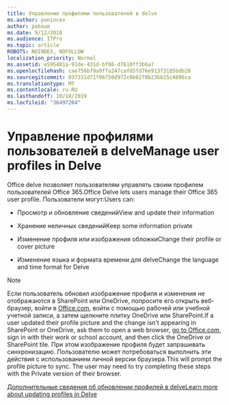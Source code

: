 ```yaml
---
title: Управление профилями пользователей в delve
ms.author: ponincev
author: pebaum
ms.date: 9/12/2018
ms.audience: ITPro
ms.topic: article
ROBOTS: NOINDEX, NOFOLLOW
localization_priority: Normal
ms.assetid: e595481a-91de-431d-bf86-d7610ff3b6a7
ms.openlocfilehash: cae756bf9a9ffa247cafd5fd76e913f3185bdb28
ms.sourcegitcommit: 037331d71f06750d972c0b6278b23bb15c4806ca
ms.translationtype: MT
ms.contentlocale: ru-RU
ms.lasthandoff: 10/18/2019
ms.locfileid: "36497204"
---
```

# <a name="manage-user-profiles-in-delve"></a><span data-ttu-id="e4193-102">Управление профилями пользователей в delve</span><span class="sxs-lookup"><span data-stu-id="e4193-102">Manage user profiles in Delve</span></span>

<span data-ttu-id="e4193-103">Office delve позволяет пользователям управлять своим профилем пользователей Office 365.</span><span class="sxs-lookup"><span data-stu-id="e4193-103">Office Delve lets users manage their Office 365 user profile.</span></span> <span data-ttu-id="e4193-104">Пользователи могут:</span><span class="sxs-lookup"><span data-stu-id="e4193-104">Users can:</span></span>
  
- <span data-ttu-id="e4193-105">Просмотр и обновление сведений</span><span class="sxs-lookup"><span data-stu-id="e4193-105">View and update their information</span></span>
    
- <span data-ttu-id="e4193-106">Хранение неличных сведений</span><span class="sxs-lookup"><span data-stu-id="e4193-106">Keep some information private</span></span>
    
- <span data-ttu-id="e4193-107">Изменение профиля или изображения обложки</span><span class="sxs-lookup"><span data-stu-id="e4193-107">Change their profile or cover picture</span></span>
    
- <span data-ttu-id="e4193-108">Изменение языка и формата времени для delve</span><span class="sxs-lookup"><span data-stu-id="e4193-108">Change the language and time format for Delve</span></span>
    
> [!NOTE]
> <span data-ttu-id="e4193-109">Если пользователь обновил изображение профиля и изменения не отображаются в SharePoint или OneDrive, попросите его открыть веб-браузер, войти в [Office.com](https://www.office.com), войти с помощью рабочей или учебной учетной записи, а затем щелкните плитку OneDrive или SharePoint.</span><span class="sxs-lookup"><span data-stu-id="e4193-109">If a user updated their profile picture and the change isn't appearing in SharePoint or OneDrive, ask them to open a web browser, [go to Office.com](https://www.office.com), sign in with their work or school account, and then click the OneDrive or SharePoint tile.</span></span> <span data-ttu-id="e4193-110">При этом изображение профиля будет запрашивать синхронизацию. Пользователю может потребоваться выполнить эти действия с использованием личной версии браузера.</span><span class="sxs-lookup"><span data-stu-id="e4193-110">This will prompt the profile picture to sync. The user may need to try completing these steps with the Private version of their browser.</span></span> 
  
[<span data-ttu-id="e4193-111">Дополнительные сведения об обновлении профилей в delve</span><span class="sxs-lookup"><span data-stu-id="e4193-111">Learn more about updating profiles in Delve</span></span>](https://go.microsoft.com/fwlink/?linkid=735070)
  

